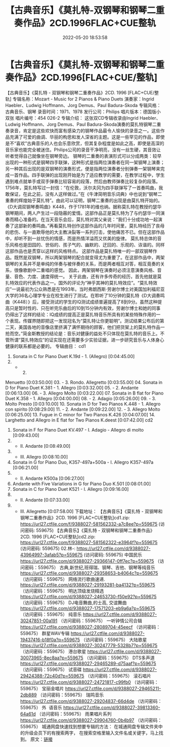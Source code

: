 ﻿---
title: 【古典音乐】《莫扎特-双钢琴和钢琴二重奏作品》2CD.1996FLAC+CUE整轨
date: 2022-05-20 18:53:58
categories: 古典音乐、新世纪、纯音雅乐
tags: 纯音雅乐
---
# 【古典音乐】《莫扎特-双钢琴和钢琴二重奏作品》2CD.1996[FLAC+CUE/整轨]

【古典音乐】《莫扎特 - 双钢琴和钢琴二重奏作品》2CD.
1996 [FLAC+CUE/整轨]
专辑名称：Mozart - Music for 2
Pianos & Piano Duets
演奏家：Ingrid Haebler、Ludwig
Hoffmann、Jorg Demus、Paul Badura-Skoda
专辑风格：古典音乐、钢琴
录音时间：1971、1978
发行公司：Philips
唱片版本：德国版小双张
唱片编号：454 026-2
专辑介绍：
这张双CD专辑收录由Ingrid Haebler、Ludwig
Hoffmann、Jorg Demus、Paul
Badura-Skoda演奏的莫扎特钢琴二重奏录音，肯定是这些欢快而富有感染力的钢琴作品最令人愉快的录音之一。这些作品充满了可爱的曲调、华丽的构思和发人深省的主题。这是一些罕见的作品，即使是不“喜欢”古典音乐的人也会乐意欣赏，但其复杂程度是如此之高，即使是高深的音乐家也能完全被迷住。Philips公司的录音干净明亮，没有一丝生硬，其音效让听者觉得自己就像坐在钢琴旁边。
钢琴的二重奏的表演形式可以分成两类：较早出现的一种形式是钢琴四手联弹，这种形式是指两位演奏者在同一架钢琴上演奏；另一种其后出现的是双钢琴的演奏形式，便是指两位演奏者分别弹奏一架钢琴来完成一首作品。四手联弹的出现刚开始是为了适应教学的需要，在教学过程中，学生遇到难点就单手或双手弹奏比较容易的段落，然后由教师弹奏比较复杂的段落。1756年，莫扎特写过一封信：“在伦敦，沃尔夫冈为四手联弹写了一首奏鸣曲，我敢保证，在此之前，没有人这样做过。”在《牛津简明音乐词典》中也说到“钢琴二重奏的辉煌始于莫扎特”。由此可以证明，钢琴二重奏的出现是由莫扎特开始的。
《D大调双钢琴奏鸣曲》K448，作于1781年的维也纳。据称莫扎特在教授约瑟华钢琴期间，两人产生过一段隐蔽的爱情。这部作品正是莫扎特为了与约瑟华一同演奏而精心准备的。在当天音乐会后，莫扎特对其父亲说：“我们十分成功地一起演奏了这部新的奏鸣曲。”再看莫扎特创作这部作品的几年时间里，莫扎特经历了丧母的悲伤、与一直欺辱他的大主教决裂等一系列打击，使他痛苦不已。但在这部作品中，却听不到一丝忧伤的情感，而是热情洋溢而又优美的旋律。
莫扎特总体的音乐风格也是田园的、世俗的、孩子气的、幽默的、迂回的、乐观的、诙谐的。同样这部作品也是贯穿以这样的风格特点。
这部作品是莫扎特唯一的一部双钢琴作品。既然是双钢琴，所以两架钢琴的配合就变得尤为重要了。在这部作品中，两架钢琴的关系并不是单纯的伴奏与被伴奏的关系，而是两者相互对答，相互竟奏的关系，很像歌剧中二重唱的感觉。
因此，两架钢琴在演奏时必须注意演奏风格、音量、音色、力度、速度得统一。
关于此曲，还有许多传奇的经历，首先他就是莫扎特效应的代表作品之一。国外的评论为“神乎其神的莫扎特效应”。“莫扎特效应”一说最初为公众熟悉是在1993年。当时弗朗西斯·劳谢尔博士对美国加利福尼亚大学的36名心理学专业在校生进行了测试。在聆听了10分钟的莫扎特《D大调奏鸣曲（K448）》后，接受测试的学生的IQ测试成绩普遍提高了8到9分。虽然这种提高只是暂时性的、只在听完乐曲后的10到15分钟内有效，劳谢尔博士和她的同事仍得出了这样的结论：IQ成绩的提高正是莫扎特音乐所具有的某些特殊作用的一个表现。传媒界随即把这一发现冠名为“莫扎特让你更聪明”。测试结果公布后的第二天，美国各地的音像店里挤满了满怀期待的顾客，他们把货架上的莫扎特作品一抢而空。”简金斯教授的结论是：音乐对健康的益处不只体现在莫扎特的音乐上。不管所谓“莫扎特效应”的证实现在还需要多少实验证据，进一步研究音乐与人体身心健康的联系都是必要的。
专辑曲目：
cd1
01. Sonata in C for Piano Duet
K.19d - 1. (Allegro)
[0:04:45.00]
02. - 2.
Menuetto
[0:03:50.00]
03. - 3. Rondo.
Allegretto
[0:03:55.00]
04. Sonata in D for Piano Duet
K.381 - 1. Allegro
[0:03:32.00]
05. - 2.
Andante
[0:06:13.00]
06. - 3. Allegro
Molto
[0:03:22.00]
07. Sonata in B flat for Piano
Duet K.358 - 1. Allegro
[0:04:00.00]
08. - 2.
Adagio
[0:05:26.00]
09. - 3. Molto
Presto
[0:03:10.00]
10. Sonata in D for Two Pianos
K.448 - 1. Allegro con spirito
[0:08:29.00]
11. - 2.
Andante
[0:09:22.00]
12. - 3. Allegro
Molto
[0:06:25.00]
13. Fugue in C minor for Two
Pianos K.426
[0:04:07.00]
14. Larghetto and Allegro in E
flat for Two Pianos K.deest
[0:07:42.00]
cd2
01. Sonata in F for Piano Duet
KV.497 - I. Adagio - Allegro di molto
[0:09:43.00]
02. - II.
Andante
[0:08:49.00]
03. - III.
Allegro
[0:08:10.00]
04. Sonata in G for Piano Duo,
K357-497a+500a - I. Allegro K357-497a
[0:06:21.00]
05. - II. Andante
K500a
[0:06:27.00]
06. Andante with Five
Variations in G for Piano Duo K.501
[0:08:01.00]
07. Sonata in C for Piano Duet
K521 - I. Allegro
[0:09:16.00]
08. - II.
Andante
[0:07:33.00]
09. - III.
Allegretto
[0:07:58.00]
下载地址：
【古典音乐】《莫扎特 - 双钢琴和钢琴二重奏作品》2CD. 1996
[FLAC+CUE整轨]cd1.zip: https://url27.ctfile.com/f/9388027-581562332-a7c8ee?p=559675
(访问密码: 559675)
【古典音乐】《莫扎特 - 双钢琴和钢琴二重奏作品》2CD. 1996 [FLAC+CUE整轨]cd2.zip: https://url27.ctfile.com/f/9388027-581562322-e3964f?p=559675
(访问密码: 559675)
02.林-: https://url27.ctfile.com/d/9388027-43964997-3afab5?p=559675
(访问密码: 559675)
中国民乐
https://url27.ctfile.com/d/9388027-29366147-0ff7ec?p=559675
（访问密码：559675）
古典,新世纪,班得瑞、钢琴、吉他、钢琴等纯音乐
https://url27.ctfile.com/d/9388027-29358653-b4064c?p=559675
（访问密码：559675）
网络流行歌曲速递.
https://url27.ctfile.com/d/9388027-29193281-ba4132?p=559675
（访问密码：559675）
明达顶级发烧精选
https://url27.ctfile.com/d/9388027-24653730-f50e92?p=559675
（访问密码：559675）
DJ电音舞曲,的士高, 交谊舞曲
https://url27.ctfile.com/d/9388027-17571203-eb9a6a?p=559675
（访问密码：559675）
纯音乐
https://url27.ctfile.com/d/9388027-30247851-00a191
（访问密码：559675）
一听钟情公司合辑
https://url27.ctfile.com/d/9388027-28089704-45eecf
（访问密码：559675）
群星WAV专辑
https://url27.ctfile.com/d/9388027-19437416-b18f0a?p=559675
（访问密码：559675）
大陆歌星
https://url27.ctfile.com/d/9388027-30247779-5328b7?p=559675
（访问密码：559675）
港台歌星
https://url27.ctfile.com/d/9388027-30073965-8ec8aa?p=559675
（访问密码：559675）
DTS多声道
https://url27.ctfile.com/d/9388027-29465289-d75aaf?p=559675
（访问密码：559675）
试音碟
https://url27.ctfile.com/d/9388027-29424388-72c40d?p=559675
（访问密码：559675）
滚石唱片
https://url27.ctfile.com/d/9388027-24721817-c99fb0
（访问密码：559675）
宝丽金唱片
https://url27.ctfile.com/d/9388027-29465211-2db889
（访问密码：559675）
瑞鸣音乐
https://url27.ctfile.com/d/9388027-29204837-66d4de
（访问密码：559675）
外  语音乐
https://url27.ctfile.com/d/9388027-39813360-64a61d
（访问密码：559675）
雨果唱片系列
https://url27.ctfile.com/d/9388027-29904760-0b4b97
（访问密码：559675）
城通网盘快速找到想要专辑的方法：
在城通网盘专辑文件夹中的升级会员下的有搜索两字，
在搜索空格里输入文件名或关键字，马上找到。
原文：[链接](https://blog.sina.com.cn/s/blog_1647c7e7601030xc2.html)